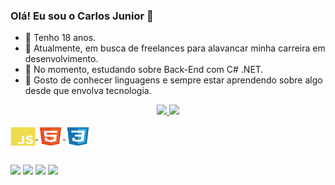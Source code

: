 ### Olá! Eu sou o Carlos Junior 👋

- 🤪 Tenho 18 anos.
- 🔭 Atualmente, em busca de freelances para alavancar minha carreira em desenvolvimento.
- 🌱 No momento, estudando sobre Back-End com C# .NET.
- 👻 Gosto de conhecer linguagens e sempre estar aprendendo sobre algo desde que envolva tecnologia.

<div align="center">
  <a href="https://github.com/scurvyy">
  <img height="150em" src="https://github-readme-stats.vercel.app/api?username=carloseduardojunior&show_icons=true&theme=tokyonight&include_all_commits=true&count_private=true"/>
  <img height="150em" src="https://github-readme-stats.vercel.app/api/top-langs/?username=carloseduardojunior&layout=compact&langs_count=7&theme=tokyonight"/>
    </div>
  
  <div style="display: inline_block"><br>
    <img align="center" alt="Carlos-Js" height="30" width="40" src="https://raw.githubusercontent.com/devicons/devicon/master/icons/javascript/javascript-plain.svg">
    <img align="center" alt="Carlos-HTML" height="30" width="40" src="https://raw.githubusercontent.com/devicons/devicon/master/icons/html5/html5-original.svg">
  <img align="center" alt="Carlos-CSS" height="30" width="40" src="https://raw.githubusercontent.com/devicons/devicon/master/icons/css3/css3-original.svg">
    </div>
  
  ## 
  
  <div>
  <a href="https://instagram.com/junioor7.exe" target="_blank"><img src="https://img.shields.io/badge/-Instagram-%23E4405F?style=for-the-badge&logo=instagram&logoColor=white" target="_blank"></a>
 	<a href="https://www.twitch.tv/scurvyy7__" target="_blank"><img src="https://img.shields.io/badge/Twitch-9146FF?style=for-the-badge&logo=twitch&logoColor=white" target="_blank"></a>
  <a href = "mailto:junioor.barbos4@gmail.com"><img src="https://img.shields.io/badge/-Gmail-%23333?style=for-the-badge&logo=gmail&logoColor=white" target="_blank"></a>
  <a href="https://www.linkedin.com/in/carlos-eduardo-965241208/" target="_blank"><img src="https://img.shields.io/badge/-LinkedIn-%230077B5?style=for-the-badge&logo=linkedin&logoColor=white" target="_blank"></a> 
  </div>
